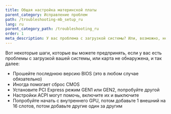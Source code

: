 ```yaml
---
title: Общая настройка материнской платы
parent_category: Исправление проблем
path: /troubleshooting-mb_setup_ru
lang: ru
parent_category_path: /troubleshooting_ru
order: 1
meta_description: У вас проблема с загрузкой системы? Или, возможно, не обнаружена карта? Вот несколько способов вернуть все в норму.
---
```


Вот некоторые шаги, которые вы можете предпринять, если у вас есть проблемы с загрузкой вашей системы, или карта не обнаружена, и так далее:
- Прошейте последнюю версию BIOS (это в любом случае обязательно)
- Иногда помогает сброс CMOS
- Установите PCI Express режим GEN1 или GEN2, попробуйте другой
- Настройки ACPI могут помочь, включите их и выключите
- Попробуйте начать с внутреннего GPU, потом добавьте 1 внешний на 16 слотов, потом добавьте другие один за другим
